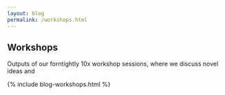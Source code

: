 ```yaml
---
layout: blog
permalink: /workshops.html
---
```


## Workshops 
<p> Outputs of our forntightly 10x workshop sessions, where we discuss novel ideas and </p>

{% include blog-workshops.html %}

